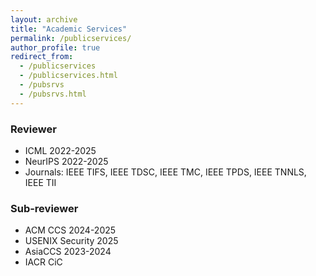 ```yaml
---
layout: archive
title: "Academic Services"
permalink: /publicservices/
author_profile: true
redirect_from: 
  - /publicservices
  - /publicservices.html
  - /pubsrvs
  - /pubsrvs.html
---
```


### Reviewer
+ ICML 2022-2025
+ NeurIPS 2022-2025
+ Journals: IEEE TIFS, IEEE TDSC, IEEE TMC, IEEE TPDS, IEEE TNNLS, IEEE TII

### Sub-reviewer
+ ACM CCS 2024-2025
+ USENIX Security 2025
+ AsiaCCS 2023-2024
+ IACR CiC

